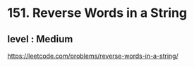# 151. Reverse Words in a String
## level : Medium
https://leetcode.com/problems/reverse-words-in-a-string/
